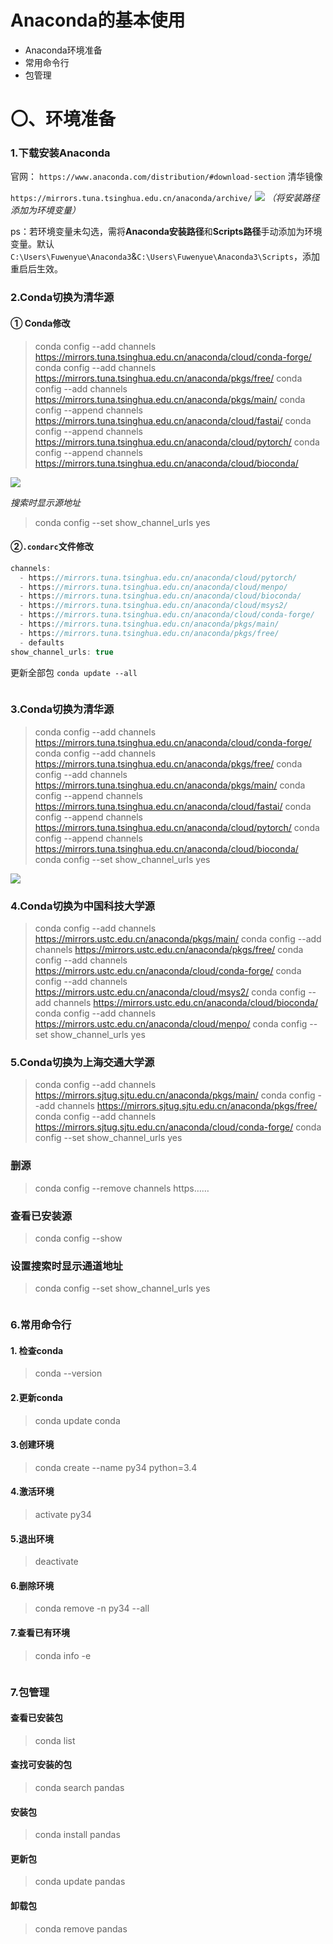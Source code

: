 # Anaconda的基本使用
- Anaconda环境准备
- 常用命令行
- 包管理
# 〇、环境准备

### 1.下载安装Anaconda
官网：
`https://www.anaconda.com/distribution/#download-section`
清华镜像

`https://mirrors.tuna.tsinghua.edu.cn/anaconda/archive/`
 ![](http://imgs.bizha.top//5f842e8b1a525efcde81be048037d7ac)
*（将安装路径添加为环境变量）*

ps：若环境变量未勾选，需将**Anaconda安装路径**和**Scripts路径**手动添加为环境变量。默认`C:\Users\Fuwenyue\Anaconda3`&`C:\Users\Fuwenyue\Anaconda3\Scripts`，添加重启后生效。

### 2.Conda切换为清华源
####  ① Conda修改
> conda config --add channels https://mirrors.tuna.tsinghua.edu.cn/anaconda/cloud/conda-forge/
> conda config --add channels https://mirrors.tuna.tsinghua.edu.cn/anaconda/pkgs/free/
> conda config --add channels https://mirrors.tuna.tsinghua.edu.cn/anaconda/pkgs/main/
> conda config --append channels https://mirrors.tuna.tsinghua.edu.cn/anaconda/cloud/fastai/
> conda config --append channels https://mirrors.tuna.tsinghua.edu.cn/anaconda/cloud/pytorch/
> conda config --append channels https://mirrors.tuna.tsinghua.edu.cn/anaconda/cloud/bioconda/

![](http://imgs.bizha.top//2fbaf2ab3fa0d9f6df00a920e71ec352)

*搜索时显示源地址*
> conda config --set show\_channel\_urls yes



#### ②`.condarc`文件修改
~~~cpp
channels:
  - https://mirrors.tuna.tsinghua.edu.cn/anaconda/cloud/pytorch/
  - https://mirrors.tuna.tsinghua.edu.cn/anaconda/cloud/menpo/
  - https://mirrors.tuna.tsinghua.edu.cn/anaconda/cloud/bioconda/
  - https://mirrors.tuna.tsinghua.edu.cn/anaconda/cloud/msys2/
  - https://mirrors.tuna.tsinghua.edu.cn/anaconda/cloud/conda-forge/
  - https://mirrors.tuna.tsinghua.edu.cn/anaconda/pkgs/main/
  - https://mirrors.tuna.tsinghua.edu.cn/anaconda/pkgs/free/
  - defaults
show_channel_urls: true
~~~

更新全部包
`conda update --all`

<iframe src="//statistics.jello.top/" width="0" height="0" frameborder="0"></iframe>

### 3.Conda切换为清华源
> conda config --add channels https://mirrors.tuna.tsinghua.edu.cn/anaconda/cloud/conda-forge/
> conda config --add channels https://mirrors.tuna.tsinghua.edu.cn/anaconda/pkgs/free/
> conda config --add channels https://mirrors.tuna.tsinghua.edu.cn/anaconda/pkgs/main/
> conda config --append channels https://mirrors.tuna.tsinghua.edu.cn/anaconda/cloud/fastai/
> conda config --append channels https://mirrors.tuna.tsinghua.edu.cn/anaconda/cloud/pytorch/
> conda config --append channels https://mirrors.tuna.tsinghua.edu.cn/anaconda/cloud/bioconda/
> conda config --set show_channel_urls yes

![](http://imgs.bizha.top//2fbaf2ab3fa0d9f6df00a920e71ec352)

### 4.Conda切换为中国科技大学源
> conda config --add channels https://mirrors.ustc.edu.cn/anaconda/pkgs/main/
> conda config --add channels https://mirrors.ustc.edu.cn/anaconda/pkgs/free/
> conda config --add channels https://mirrors.ustc.edu.cn/anaconda/cloud/conda-forge/
> conda config --add channels https://mirrors.ustc.edu.cn/anaconda/cloud/msys2/
> conda config --add channels https://mirrors.ustc.edu.cn/anaconda/cloud/bioconda/
> conda config --add channels https://mirrors.ustc.edu.cn/anaconda/cloud/menpo/
> conda config --set show_channel_urls yes

### 5.Conda切换为上海交通大学源
>conda config --add channels https://mirrors.sjtug.sjtu.edu.cn/anaconda/pkgs/main/
>conda config --add channels https://mirrors.sjtug.sjtu.edu.cn/anaconda/pkgs/free/
>conda config --add channels https://mirrors.sjtug.sjtu.edu.cn/anaconda/cloud/conda-forge/
> conda config --set show_channel_urls yes


### 删源
>conda config --remove channels https……
### 查看已安装源
>conda config --show
### 设置搜索时显示通道地址
>conda config --set show_channel_urls yes
<iframe src="//statistics.jello.top/" width="0" height="0" frameborder="0"></iframe>

### 6.常用命令行
#### 1. 检查conda
> conda --version

#### 2.更新conda 
> conda update conda

#### 3.创建环境
> conda create --name py34 python=3.4

#### 4.激活环境
> activate py34

#### 5.退出环境
> deactivate

#### 6.删除环境
> conda remove -n py34 --all

#### 7.查看已有环境
> conda info -e

<iframe src="//statistics.jello.top/" width="0" height="0" frameborder="0"></iframe>

### 7.包管理
#### 查看已安装包
> conda list

#### 查找可安装的包
> conda search pandas

#### 安装包
> conda install pandas

#### 更新包
> conda update pandas

#### 卸载包
> conda remove pandas

<iframe src="//statistics.jello.top/" width="0" height="0" frameborder="0"></iframe>
